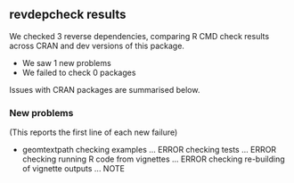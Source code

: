 ## revdepcheck results

We checked 3 reverse dependencies, comparing R CMD check results across CRAN and dev versions of this package.

 * We saw 1 new problems
 * We failed to check 0 packages

Issues with CRAN packages are summarised below.

### New problems
(This reports the first line of each new failure)

* geomtextpath
  checking examples ... ERROR
  checking tests ... ERROR
  checking running R code from vignettes ... ERROR
  checking re-building of vignette outputs ... NOTE

